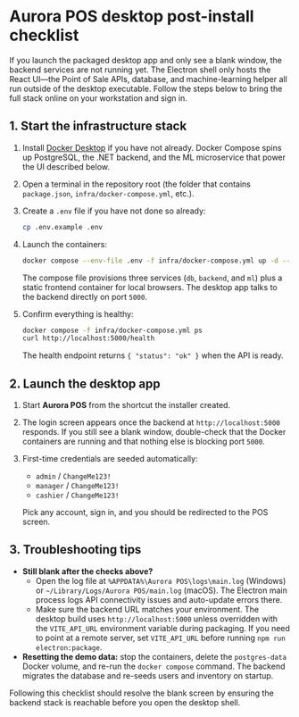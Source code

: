 # Aurora POS desktop post-install checklist

If you launch the packaged desktop app and only see a blank window, the backend
services are not running yet. The Electron shell only hosts the React UI—the
Point of Sale APIs, database, and machine-learning helper all run outside of the
desktop executable. Follow the steps below to bring the full stack online on
your workstation and sign in.

## 1. Start the infrastructure stack

1. Install [Docker Desktop](https://www.docker.com/products/docker-desktop/) if
you have not already. Docker Compose spins up PostgreSQL, the .NET backend, and
the ML microservice that power the UI described below.
2. Open a terminal in the repository root (the folder that contains
   `package.json`, `infra/docker-compose.yml`, etc.).
3. Create a `.env` file if you have not done so already:

   ```sh
   cp .env.example .env
   ```

4. Launch the containers:

   ```sh
   docker compose --env-file .env -f infra/docker-compose.yml up -d --build
   ```

   The compose file provisions three services (`db`, `backend`, and `ml`) plus a
   static frontend container for local browsers. The desktop app talks to the
   backend directly on port `5000`.
5. Confirm everything is healthy:

   ```sh
   docker compose -f infra/docker-compose.yml ps
   curl http://localhost:5000/health
   ```

   The health endpoint returns `{ "status": "ok" }` when the API is ready.

## 2. Launch the desktop app

1. Start **Aurora POS** from the shortcut the installer created.
2. The login screen appears once the backend at
   `http://localhost:5000` responds. If you still see a blank window,
   double-check that the Docker containers are running and that nothing else is
   blocking port `5000`.
3. First-time credentials are seeded automatically:
   - `admin` / `ChangeMe123!`
   - `manager` / `ChangeMe123!`
   - `cashier` / `ChangeMe123!`

   Pick any account, sign in, and you should be redirected to the POS screen.

## 3. Troubleshooting tips

- **Still blank after the checks above?**
  - Open the log file at
    `%APPDATA%\Aurora POS\logs\main.log` (Windows) or
    `~/Library/Logs/Aurora POS/main.log` (macOS). The Electron main process logs
    API connectivity issues and auto-update errors there.
  - Make sure the backend URL matches your environment. The desktop build uses
    `http://localhost:5000` unless overridden with the `VITE_API_URL`
    environment variable during packaging. If you need to point at a remote
    server, set `VITE_API_URL` before running `npm run electron:package`.
- **Resetting the demo data:** stop the containers, delete the `postgres-data`
  Docker volume, and re-run the `docker compose` command. The backend migrates
  the database and re-seeds users and inventory on startup.

Following this checklist should resolve the blank screen by ensuring the backend
stack is reachable before you open the desktop shell.
